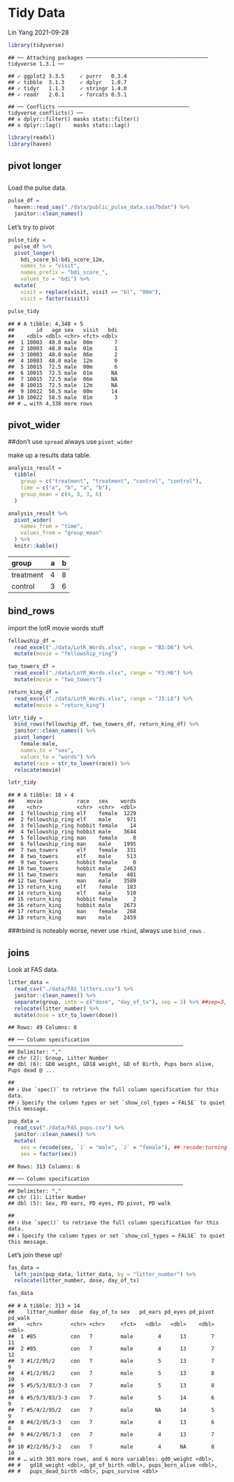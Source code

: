 Tidy Data
================
Lin Yang
2021-09-28

``` r
library(tidyverse)
```

    ## ── Attaching packages ─────────────────────────────────────── tidyverse 1.3.1 ──

    ## ✓ ggplot2 3.3.5     ✓ purrr   0.3.4
    ## ✓ tibble  3.1.3     ✓ dplyr   1.0.7
    ## ✓ tidyr   1.1.3     ✓ stringr 1.4.0
    ## ✓ readr   2.0.1     ✓ forcats 0.5.1

    ## ── Conflicts ────────────────────────────────────────── tidyverse_conflicts() ──
    ## x dplyr::filter() masks stats::filter()
    ## x dplyr::lag()    masks stats::lag()

``` r
library(readxl)
library(haven)
```

## pivot longer

## 

Load the pulse data.

``` r
pulse_df = 
  haven::read_sas("./data/public_pulse_data.sas7bdat") %>%
  janitor::clean_names()
```

Let’s try to pivot

``` r
pulse_tidy = 
  pulse_df %>% 
  pivot_longer(
    bdi_score_bl:bdi_score_12m,
    names_to = "visit",
    names_prefix = "bdi_score_",
    values_to = "bdi") %>% 
  mutate(
    visit = replace(visit, visit == "bl", "00m"),
    visit = factor(visit)) 

pulse_tidy
```

    ## # A tibble: 4,348 × 5
    ##       id   age sex   visit   bdi
    ##    <dbl> <dbl> <chr> <fct> <dbl>
    ##  1 10003  48.0 male  00m       7
    ##  2 10003  48.0 male  01m       1
    ##  3 10003  48.0 male  06m       2
    ##  4 10003  48.0 male  12m       0
    ##  5 10015  72.5 male  00m       6
    ##  6 10015  72.5 male  01m      NA
    ##  7 10015  72.5 male  06m      NA
    ##  8 10015  72.5 male  12m      NA
    ##  9 10022  58.5 male  00m      14
    ## 10 10022  58.5 male  01m       3
    ## # … with 4,338 more rows

## pivot\_wider

\#\#don’t use `spread` always use `pivot_wider`

make up a results data table.

``` r
analysis_result = 
  tibble(
    group = c("treatment", "treatment", "control", "control"),
    time = c("a", "b", "a", "b"),
    group_mean = c(4, 8, 3, 6)
  )

analysis_result %>% 
  pivot_wider(
    names_from = "time", 
    values_from = "group_mean"
  ) %>% 
  knitr::kable()
```

| group     |   a |   b |
|:----------|----:|----:|
| treatment |   4 |   8 |
| control   |   3 |   6 |

## bind\_rows

import the lotR movie words stuff

``` r
fellowship_df = 
  read_excel("./data/LotR_Words.xlsx", range = "B3:D6") %>%
  mutate(movie = "fellowship_ring")

two_towers_df = 
  read_excel("./data/LotR_Words.xlsx", range = "F3:H6") %>%
  mutate(movie = "two_towers")

return_king_df = 
  read_excel("./data/LotR_Words.xlsx", range = "J3:L6") %>%
  mutate(movie = "return_king")
```

``` r
lotr_tidy = 
  bind_rows(fellowship_df, two_towers_df, return_king_df) %>%
  janitor::clean_names() %>%
  pivot_longer(
    female:male,
    names_to = "sex", 
    values_to = "words") %>%
  mutate(race = str_to_lower(race)) %>% 
  relocate(movie)

lotr_tidy
```

    ## # A tibble: 18 × 4
    ##    movie           race   sex    words
    ##    <chr>           <chr>  <chr>  <dbl>
    ##  1 fellowship_ring elf    female  1229
    ##  2 fellowship_ring elf    male     971
    ##  3 fellowship_ring hobbit female    14
    ##  4 fellowship_ring hobbit male    3644
    ##  5 fellowship_ring man    female     0
    ##  6 fellowship_ring man    male    1995
    ##  7 two_towers      elf    female   331
    ##  8 two_towers      elf    male     513
    ##  9 two_towers      hobbit female     0
    ## 10 two_towers      hobbit male    2463
    ## 11 two_towers      man    female   401
    ## 12 two_towers      man    male    3589
    ## 13 return_king     elf    female   183
    ## 14 return_king     elf    male     510
    ## 15 return_king     hobbit female     2
    ## 16 return_king     hobbit male    2673
    ## 17 return_king     man    female   268
    ## 18 return_king     man    male    2459

\#\#\#rbind is noteably worse, never use `rbind`, always use `bind_rows`
.

## joins

Look at FAS data.

``` r
litter_data = 
  read_csv("./data/FAS_litters.csv") %>%
  janitor::clean_names() %>% 
  separate(group, into = c("dose", "day_of_tx"), sep = 3) %>% ##sep=3, 3 letters in
  relocate(litter_number) %>% 
  mutate(dose = str_to_lower(dose))
```

    ## Rows: 49 Columns: 8

    ## ── Column specification ────────────────────────────────────────────────────────
    ## Delimiter: ","
    ## chr (2): Group, Litter Number
    ## dbl (6): GD0 weight, GD18 weight, GD of Birth, Pups born alive, Pups dead @ ...

    ## 
    ## ℹ Use `spec()` to retrieve the full column specification for this data.
    ## ℹ Specify the column types or set `show_col_types = FALSE` to quiet this message.

``` r
pup_data = 
  read_csv("./data/FAS_pups.csv") %>%
  janitor::clean_names() %>% 
  mutate(
    sex = recode(sex, `1` = "male", `2` = "female"), ## recode:turning an existing value to a new value
    sex = factor(sex)) 
```

    ## Rows: 313 Columns: 6

    ## ── Column specification ────────────────────────────────────────────────────────
    ## Delimiter: ","
    ## chr (1): Litter Number
    ## dbl (5): Sex, PD ears, PD eyes, PD pivot, PD walk

    ## 
    ## ℹ Use `spec()` to retrieve the full column specification for this data.
    ## ℹ Specify the column types or set `show_col_types = FALSE` to quiet this message.

Let’s join these up!

``` r
fas_data = 
  left_join(pup_data, litter_data, by = "litter_number") %>% 
  relocate(litter_number, dose, day_of_tx)

fas_data
```

    ## # A tibble: 313 × 14
    ##    litter_number dose  day_of_tx sex   pd_ears pd_eyes pd_pivot pd_walk
    ##    <chr>         <chr> <chr>     <fct>   <dbl>   <dbl>    <dbl>   <dbl>
    ##  1 #85           con   7         male        4      13        7      11
    ##  2 #85           con   7         male        4      13        7      12
    ##  3 #1/2/95/2     con   7         male        5      13        7       9
    ##  4 #1/2/95/2     con   7         male        5      13        8      10
    ##  5 #5/5/3/83/3-3 con   7         male        5      13        8      10
    ##  6 #5/5/3/83/3-3 con   7         male        5      14        6       9
    ##  7 #5/4/2/95/2   con   7         male       NA      14        5       9
    ##  8 #4/2/95/3-3   con   7         male        4      13        6       8
    ##  9 #4/2/95/3-3   con   7         male        4      13        7       9
    ## 10 #2/2/95/3-2   con   7         male        4      NA        8      10
    ## # … with 303 more rows, and 6 more variables: gd0_weight <dbl>,
    ## #   gd18_weight <dbl>, gd_of_birth <dbl>, pups_born_alive <dbl>,
    ## #   pups_dead_birth <dbl>, pups_survive <dbl>

